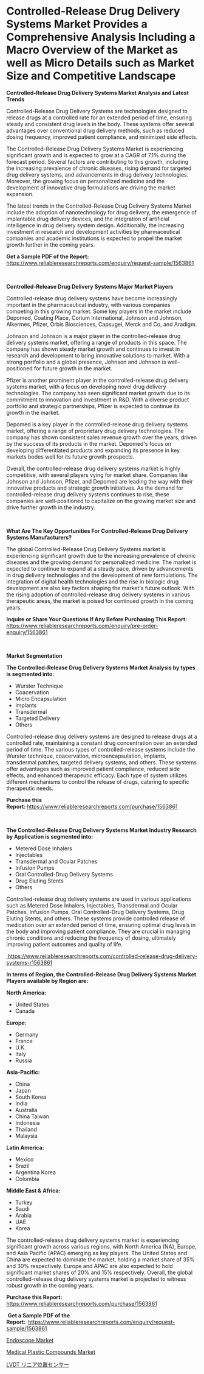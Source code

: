 <p><h1>Controlled-Release Drug Delivery Systems Market Provides a Comprehensive Analysis Including a Macro Overview of the Market as well as Micro Details such as Market Size and Competitive Landscape</h1></p><p><strong>Controlled-Release Drug Delivery Systems Market Analysis and Latest Trends</strong></p>
<p><p>Controlled-Release Drug Delivery Systems are technologies designed to release drugs at a controlled rate for an extended period of time, ensuring steady and consistent drug levels in the body. These systems offer several advantages over conventional drug delivery methods, such as reduced dosing frequency, improved patient compliance, and minimized side effects.</p><p>The Controlled-Release Drug Delivery Systems Market is experiencing significant growth and is expected to grow at a CAGR of 7.1% during the forecast period. Several factors are contributing to this growth, including the increasing prevalence of chronic diseases, rising demand for targeted drug delivery systems, and advancements in drug delivery technologies. Moreover, the growing focus on personalized medicine and the development of innovative drug formulations are driving the market expansion.</p><p>The latest trends in the Controlled-Release Drug Delivery Systems Market include the adoption of nanotechnology for drug delivery, the emergence of implantable drug delivery devices, and the integration of artificial intelligence in drug delivery system design. Additionally, the increasing investment in research and development activities by pharmaceutical companies and academic institutions is expected to propel the market growth further in the coming years.</p></p>
<p><strong>Get a Sample PDF of the Report:&nbsp;</strong> <a href="https://www.reliableresearchreports.com/enquiry/request-sample/1563861">https://www.reliableresearchreports.com/enquiry/request-sample/1563861</a></p>
<p>&nbsp;</p>
<p><strong>Controlled-Release Drug Delivery Systems Major Market Players</strong></p>
<p><p>Controlled-release drug delivery systems have become increasingly important in the pharmaceutical industry, with various companies competing in this growing market. Some key players in the market include Depomed, Coating Place, Corium International, Johnson and Johnson, Alkermes, Pfizer, Orbis Biosciences, Capsugel, Merck and Co, and Aradigm.</p><p>Johnson and Johnson is a major player in the controlled-release drug delivery systems market, offering a range of products in this space. The company has shown steady market growth and continues to invest in research and development to bring innovative solutions to market. With a strong portfolio and a global presence, Johnson and Johnson is well-positioned for future growth in the market.</p><p>Pfizer is another prominent player in the controlled-release drug delivery systems market, with a focus on developing novel drug delivery technologies. The company has seen significant market growth due to its commitment to innovation and investment in R&D. With a diverse product portfolio and strategic partnerships, Pfizer is expected to continue its growth in the market.</p><p>Depomed is a key player in the controlled-release drug delivery systems market, offering a range of proprietary drug delivery technologies. The company has shown consistent sales revenue growth over the years, driven by the success of its products in the market. Depomed's focus on developing differentiated products and expanding its presence in key markets bodes well for its future growth prospects.</p><p>Overall, the controlled-release drug delivery systems market is highly competitive, with several players vying for market share. Companies like Johnson and Johnson, Pfizer, and Depomed are leading the way with their innovative products and strategic growth initiatives. As the demand for controlled-release drug delivery systems continues to rise, these companies are well-positioned to capitalize on the growing market size and drive further growth in the industry.</p></p>
<p>&nbsp;</p>
<p><strong>What Are The Key Opportunities For Controlled-Release Drug Delivery Systems Manufacturers?</strong></p>
<p><p>The global Controlled-Release Drug Delivery Systems market is experiencing significant growth due to the increasing prevalence of chronic diseases and the growing demand for personalized medicine. The market is expected to continue to expand at a steady pace, driven by advancements in drug delivery technologies and the development of new formulations. The integration of digital health technologies and the rise in biologic drug development are also key factors shaping the market's future outlook. With the rising adoption of controlled-release drug delivery systems in various therapeutic areas, the market is poised for continued growth in the coming years.</p></p>
<p><strong>Inquire or Share Your Questions If Any Before Purchasing This Report:</strong> <a href="https://www.reliableresearchreports.com/enquiry/pre-order-enquiry/1563861">https://www.reliableresearchreports.com/enquiry/pre-order-enquiry/1563861</a></p>
<p>&nbsp;</p>
<p><strong>Market Segmentation</strong></p>
<p><strong>The Controlled-Release Drug Delivery Systems Market Analysis by types is segmented into:</strong></p>
<p><ul><li>Wurster Technique</li><li>Coacervation</li><li>Micro Encapsulation</li><li>Implants</li><li>Transdermal</li><li>Targeted Delivery</li><li>Others</li></ul></p>
<p><p>Controlled-release drug delivery systems are designed to release drugs at a controlled rate, maintaining a constant drug concentration over an extended period of time. The various types of controlled-release systems include the Wurster technique, coacervation, microencapsulation, implants, transdermal patches, targeted delivery systems, and others. These systems offer advantages such as improved patient compliance, reduced side effects, and enhanced therapeutic efficacy. Each type of system utilizes different mechanisms to control the release of drugs, catering to specific therapeutic needs.</p></p>
<p><strong>Purchase this Report:&nbsp;</strong><a href="https://www.reliableresearchreports.com/purchase/1563861">https://www.reliableresearchreports.com/purchase/1563861</a></p>
<p>&nbsp;</p>
<p><strong>The Controlled-Release Drug Delivery Systems Market Industry Research by Application is segmented into:</strong></p>
<p><ul><li>Metered Dose Inhalers</li><li>Injectables</li><li>Transdermal and Ocular Patches</li><li>Infusion Pumps</li><li>Oral Controlled-Drug Delivery Systems</li><li>Drug Eluting Stents</li><li>Others</li></ul></p>
<p><p>Controlled-release drug delivery systems are used in various applications such as Metered Dose Inhalers, Injectables, Transdermal and Ocular Patches, Infusion Pumps, Oral Controlled-Drug Delivery Systems, Drug Eluting Stents, and others. These systems provide controlled release of medication over an extended period of time, ensuring optimal drug levels in the body and improving patient compliance. They are crucial in managing chronic conditions and reducing the frequency of dosing, ultimately improving patient outcomes and quality of life.</p></p>
<p><a href="https://www.reliableresearchreports.com/controlled-release-drug-delivery-systems-r1563861">&nbsp;https://www.reliableresearchreports.com/controlled-release-drug-delivery-systems-r1563861</a></p>
<p><strong>In terms of Region, the Controlled-Release Drug Delivery Systems Market Players available by Region are:</strong></p>
<p>
    <p> <strong> North America: </strong>
        <ul>
            <li>United States</li>
            <li>Canada</li>
        </ul>
        </p> 
    <p> <strong> Europe: </strong>
        <ul>
            <li>Germany</li>
            <li>France</li>
            <li>U.K.</li>
            <li>Italy</li>
            <li>Russia</li>
        </ul>
        </p> 
    <p> <strong> Asia-Pacific: </strong>
        <ul>
            <li>China</li>
            <li>Japan</li>
            <li>South Korea</li>
            <li>India</li>
            <li>Australia</li>
            <li>China Taiwan</li>
            <li>Indonesia</li>
            <li>Thailand</li>
            <li>Malaysia</li>
        </ul>
        </p> 
    <p> <strong> Latin America: </strong>
        <ul>
            <li>Mexico</li>
            <li>Brazil</li>
            <li>Argentina Korea</li>
            <li>Colombia</li>
        </ul>
        </p> 
    <p> <strong> Middle East & Africa: </strong>
        <ul>
            <li>Turkey</li>
            <li>Saudi</li>
            <li>Arabia</li>
            <li>UAE</li>
            <li>Korea</li>
        </ul>
    </p>
    </p>
<p><p>The controlled-release drug delivery systems market is experiencing significant growth across various regions, with North America (NA), Europe, and Asia Pacific (APAC) emerging as key players. The United States and China are expected to dominate the market, holding a market share of 35% and 30% respectively. Europe and APAC are also expected to hold significant market shares of 20% and 15% respectively. Overall, the global controlled-release drug delivery systems market is projected to witness robust growth in the coming years.</p></p>
<p><strong>Purchase this Report: </strong><a href="https://www.reliableresearchreports.com/purchase/1563861">https://www.reliableresearchreports.com/purchase/1563861</a></p>
<p>&nbsp;<strong>Get a Sample PDF of the Report:&nbsp;&nbsp;</strong><a href="https://www.reliableresearchreports.com/enquiry/request-sample/1563861">https://www.reliableresearchreports.com/enquiry/request-sample/1563861</a></p>
<p><strong></strong></p>
<p><p><a href="https://www.linkedin.com/pulse/endoscope-market-share-evolution-growth-trends-2024-2031-2vwyf">Endoscope Market</a></p><p><a href="https://www.linkedin.com/pulse/medical-plastic-compounds-market-outlook-industry-overview-thhif">Medical Plastic Compounds Market</a></p><p><a href="https://medium.com/@barrycuda1974/lvdt%E3%83%AA%E3%83%8B%E3%82%A2%E3%83%9D%E3%82%B8%E3%82%B7%E3%83%A7%E3%83%B3%E3%82%BB%E3%83%B3%E3%82%B5%E3%83%BC%E5%B8%82%E5%A0%B4%E3%83%AC%E3%83%9D%E3%83%BC%E3%83%88%E3%81%AF-%E3%81%93%E3%81%AE%E5%B8%82%E5%A0%B4%E3%81%AE%E6%9C%80%E6%96%B0%E3%83%88%E3%83%AC%E3%83%B3%E3%83%89%E3%81%A8%E6%88%90%E9%95%B7%E6%A9%9F%E4%BC%9A%E3%82%92%E6%98%8E%E3%82%89%E3%81%8B%E3%81%AB%E3%81%97%E3%81%A6%E3%81%84%E3%81%BE%E3%81%99-1f5424174111">LVDT リニア位置センサー</a></p></p>